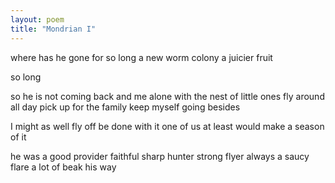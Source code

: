 ```yaml
---
layout: poem
title: "Mondrian I"
---
```


where has he gone for so long
a new worm colony
a juicier fruit

so long

so he is not coming back
and me alone
with the nest of little ones
fly around all day
pick up
for the family
keep myself going
besides

I might as well fly off
be done with it
one of us at least
would make
a season of it

he was a good provider
faithful
sharp hunter
strong flyer
always a saucy flare
a lot of beak
his way
